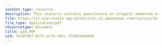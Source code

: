 ```yaml
---
content_type: resource
description: This resource contains questionare on integral momentum equation.
file: https://ol-ocw-studio-app-production.s3.amazonaws.com/courses/16-01-unified-engineering-i-ii-iii-iv-fall-2005-spring-2006/fe7d75bf0172ac702dcc3f2bb1e8d4e6_q10.PDF
file_type: application/pdf
resourcetype: Document
title: q10.PDF
uid: fe7d75bf-0172-ac70-2dcc-3f2bb1e8d4e6
---
```

